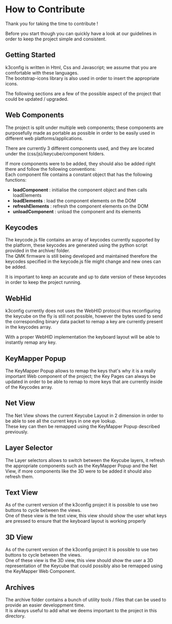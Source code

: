 # How to Contribute

Thank you for taking the time to contribute !

Before you start though you can quickly have a look at our guidelines in order to keep the project simple and consistent.

## Getting Started

k3config is written in Html, Css and Javascript; we assume that you are comfortable with these languages.\
The bootstrap-icons library is also used in order to insert the appropriate icons.

The following sections are a few of the possible aspect of the project that could be updated / upgraded.

## Web Components

The project is split under multiple web components; these components are purposefully made as portable as possible in order to be easily used in different web platforms/applications.

There are currently 3 different components used, and they are located under the (css/js)/keycube/component folders.

If more components were to be added, they should also be added right there and follow the following conventions:\
Each component file contains a constant object that has the following functions:
- **loadComponent** : initialise the component object and then calls loadElements
- **loadElements** : load the component elements on the DOM
- **refreshElements** : refresh the component elements on the DOM
- **unloadComponent** : unload the component and its elements

## Keycodes

The keycode.js file contains an array of keycodes currently supported by the platform, these keycodes are generated using the python script provided in the archive/ folder.\
The QMK firmware is still being developed and maintained therefore the keycodes specified in the keycode.js file might change and new ones can be added.

It is important to keep an accurate and up to date version of these keycodes in order to keep the project running.

## WebHid

k3config currently does not uses the WebHID protocol thus reconfiguring the keycube on the fly is still not possible, however the bytes used to send the corresponding binary data packet to remap a key are currently present in the keycodes array.

With a proper WebHID implementation the keyboard layout will be able to instantly remap any key.

## KeyMapper Popup

The KeyMapper Popup allows to remap the keys that's why it is a really important Web component of the project; the Key Pages can always be updated in order to be able to remap to more keys that are currently inside of the Keycodes array.

## Net View

The Net View shows the current Keycube Layout in 2 dimension in order to be able to see all the current keys in one eye lookup.\
These key can then be remapped using the KeyMapper Popup described previously.

## Layer Selector

The Layer selectors allows to switch between the Keycube layers, it refresh the appropriate components such as the KeyMapper Popup and the Net View, if more components like the 3D were to be added it should also refresh them.

## Text View

As of the current version of the k3config project it is possible to use two buttons to cycle between the views.\
One of these view is the text view, this view should show the user what keys are pressed to ensure that the keyboard layout is working properly

## 3D View

As of the current version of the k3config project it is possible to use two buttons to cycle between the views.\
One of these view is the 3D view, this view should show the user a 3D representation of the Keycube that could possibly also be remapped using the KeyMapper Web Component.

## Archives

The archive folder contains a bunch of utility tools / files that can be used to provide an easier developpment time.\
It is always useful to add what we deems important to the project in this directory.
